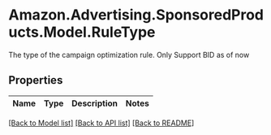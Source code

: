 # Amazon.Advertising.SponsoredProducts.Model.RuleType
The type of the campaign optimization rule. Only Support BID as of now

## Properties

Name | Type | Description | Notes
------------ | ------------- | ------------- | -------------

[[Back to Model list]](../README.md#documentation-for-models) [[Back to API list]](../README.md#documentation-for-api-endpoints) [[Back to README]](../README.md)

